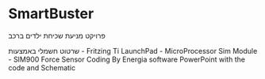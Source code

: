 # SmartBuster
פרויקט מניעת שכיחת ילדים ברכב

שרטוט חשמלי באמצעות - Fritzing
Ti LaunchPad - MicroProcessor
Sim Module - SIM900 
Force Sensor
Coding By Energia software
PowerPoint with the code and Schematic
